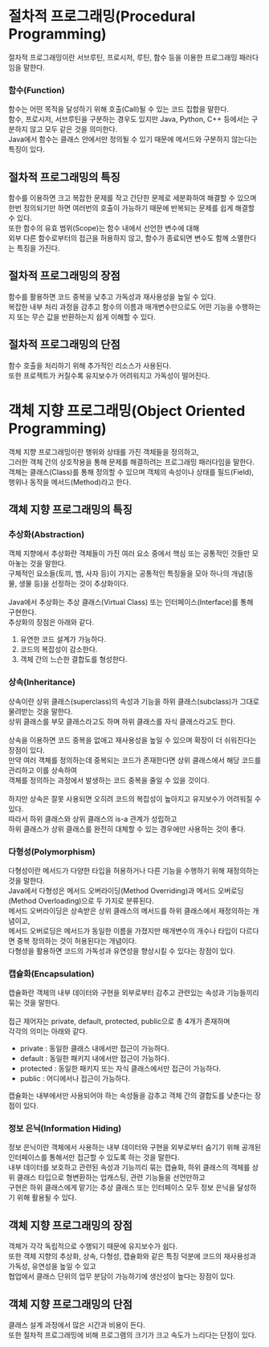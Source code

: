 # 절차적 프로그래밍(Procedural Programming)
절차적 프로그래밍이란 서브루틴, 프로시저, 루틴, 함수 등을 이용한 프로그래밍 패러다임을 말한다.
### 함수(Function)
함수는 어떤 목적을 달성하기 위해 호출(Call)될 수 있는 코드 집합을 말한다.<br/>
함수, 프로시저, 서브루틴을 구분하는 경우도 있지만 Java, Python, C++ 등에서는 구분하지 않고 모두 같은 것을 의미한다.<br/>
Java에서 함수는 클래스 안에서만 정의될 수 있기 때문에 메서드와 구분하지 않는다는 특징이 있다.
## 절차적 프로그래밍의 특징
함수를 이용하면 크고 복잡한 문제를 작고 간단한 문제로 세분화하여 해결할 수 있으며<br/>
한번 정의되기만 하면 여러번의 호출이 가능하기 때문에 반복되는 문제를 쉽게 해결할 수 있다.<br/>
또한 함수의 유효 범위(Scope)는 함수 내에서 선언한 변수에 대해<br/>
외부 다른 함수로부터의 접근을 허용하지 않고, 함수가 종료되면 변수도 함께 소멸한다는 특징을 가진다.
## 절차적 프로그래밍의 장점
함수를 활용하면 코드 중복을 낮추고 가독성과 재사용성을 높일 수 있다.<br/>
복잡한 내부 처리 과정을 감추고 함수의 이름과 매개변수만으로도 어떤 기능을 수행하는지 또는 무슨 값을 반환하는지 쉽게 이해할 수 있다.
## 절차적 프로그래밍의 단점
함수 호출을 처리하기 위해 추가적인 리소스가 사용된다.<br/>
또한 프로젝트가 커질수록 유지보수가 어려워지고 가독성이 떨어진다.
# 객체 지향 프로그래밍(Object Oriented Programming)
객체 지향 프로그래밍이란 행위와 상태를 가진 객체들을 정의하고,<br/>
그러한 객체 간의 상호작용을 통해 문제를 해결하려는 프로그래밍 패러다임을 말한다.<br/>
객체는 클래스(Class)를 통해 정의할 수 있으며 객체의 속성이나 상태를 필드(Field), 행위나 동작을 메서드(Method)라고 한다.
## 객체 지향 프로그래밍의 특징
### 추상화(Abstraction)
객체 지향에서 추상화란 객체들이 가진 여러 요소 중에서 핵심 또는 공통적인 것들만 모아놓는 것을 말한다.<br/>
구체적인 요소들(토끼, 뱀, 사자 등)이 가지는 공통적인 특징들을 모아 하나의 개념(동물, 생물 등)을 선정하는 것이 추상화이다.<br/>
<br/>
Java에서 추상화는 추상 클래스(Virtual Class) 또는 인터페이스(Interface)를 통해 구현한다.<br/>
추상화의 장점은 아래와 같다.

1. 유연한 코드 설계가 가능하다.
2. 코드의 복잡성이 감소한다.
3. 객체 간의 느슨한 결합도를 형성한다.

### 상속(Inheritance)
상속이란 상위 클래스(superclass)의 속성과 기능을 하위 클래스(subclass)가 그대로 물려받는 것을 말한다.<br/>
상위 클래스를 부모 클래스라고도 하며 하위 클래스를 자식 클래스라고도 한다.<br/>
<br/>
상속을 이용하면 코드 중복을 없애고 재사용성을 높일 수 있으며 확장이 더 쉬워진다는 장점이 있다.<br/>
만약 여러 객체를 정의하는데 중복되는 코드가 존재한다면 상위 클래스에서 해당 코드를 관리하고 이를 상속하여<br/>
객체를 정의하는 과정에서 발생하는 코드 중복을 줄일 수 있을 것이다.<br/>
<br/>
하지만 상속은 잘못 사용되면 오히려 코드의 복잡성이 높아지고 유지보수가 어려워질 수 있다.<br/>
따라서 하위 클래스와 상위 클래스의 is-a 관계가 성립하고<br/>
하위 클래스가 상위 클래스를 완전히 대체할 수 있는 경우에만 사용하는 것이 좋다.

### 다형성(Polymorphism)
다형성이란 메서드가 다양한 타입을 허용하거나 다른 기능을 수행하기 위해 재정의하는 것을 말한다.<br/>
Java에서 다형성은 메서드 오버라이딩(Method Overriding)과 메서드 오버로딩(Method Overloading)으로 두 가지로 분류된다.<br/>
메서드 오버라이딩은 상속받은 상위 클래스의 메서드를 하위 클래스에서 재정의하는 개념이고,<br/>
메서드 오버로딩은 메서드가 동일한 이름을 가졌지만 매개변수의 개수나 타입이 다르다면 중복 정의하는 것이 허용된다는 개념이다.<br/>
다형성을 활용하면 코드의 가독성과 유연성을 향상시킬 수 있다는 장점이 있다.

### 캡슐화(Encapsulation)
캡슐화란 객체의 내부 데이터와 구현을 외부로부터 감추고 관련있는 속성과 기능들끼리 묶는 것을 말한다.<br/>
<br/>
접근 제어자는 private, default, protected, public으로 총 4개가 존재하며<br/>
각각의 의미는 아래와 같다.

- private : 동일한 클래스 내에서만 접근이 가능하다.
- default : 동일한 패키지 내에서만 접근이 가능하다.
- protected : 동일한 패키지 또는 자식 클래스에서만 접근이 가능하다.
- public : 어디에서나 접근이 가능하다.

캡슐화는 내부에서만 사용되어야 하는 속성들을 감추고 객체 간의 결합도를 낮춘다는 장점이 있다.

### 정보 은닉(Information Hiding)
정보 은닉이란 객체에서 사용하는 내부 데이터와 구현을 외부로부터 숨기기 위해 공개된 인터페이스를 통해서만 접근할 수 있도록 하는 것을 말한다.<br/>
내부 데이터를 보호하고 관련된 속성과 기능끼리 묶는 캡슐화, 하위 클래스의 객체를 상위 클래스 타입으로 형변환하는 업캐스팅, 관련 기능들을 선언만하고<br/>
구현은 하위 클래스에게 맡기는 추상 클래스 또는 인터페이스 모두 정보 은닉을 달성하기 위해 활용될 수 있다.

## 객체 지향 프로그래밍의 장점
객체가 각각 독립적으로 수행되기 때문에 유지보수가 쉽다.<br/>
또한 객체 지향의 추상화, 상속, 다형성, 캡슐화와 같은 특징 덕분에 코드의 재사용성과 가독성, 유연성을 높일 수 있고<br/>
협업에서 클래스 단위의 업무 분담이 가능하기에 생산성이 높다는 장점이 있다.
## 객체 지향 프로그래밍의 단점
클래스 설계 과정에서 많은 시간과 비용이 든다.<br/>
또한 절차적 프로그래밍에 비해 프로그램의 크기가 크고 속도가 느리다는 단점이 있다.
